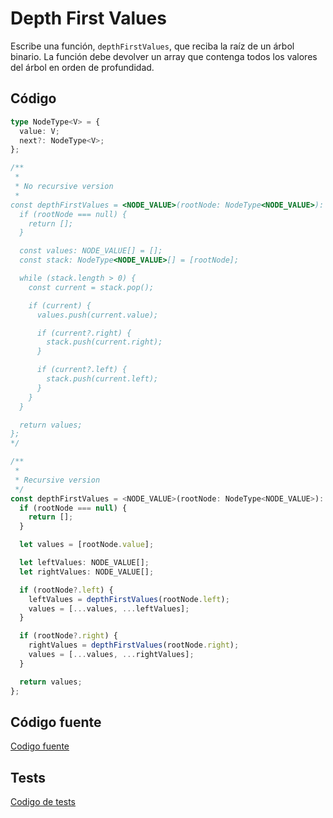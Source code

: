 # Depth First Values

Escribe una función, `depthFirstValues`, que reciba la raíz de un árbol binario. La función debe devolver un array que contenga todos los valores del árbol en orden de profundidad.

## Código

```typescript
type NodeType<V> = {
  value: V;
  next?: NodeType<V>;
};

/**
 *
 * No recursive version
 *
const depthFirstValues = <NODE_VALUE>(rootNode: NodeType<NODE_VALUE>): NODE_VALUE[] => {
  if (rootNode === null) {
    return [];
  }

  const values: NODE_VALUE[] = [];
  const stack: NodeType<NODE_VALUE>[] = [rootNode];

  while (stack.length > 0) {
    const current = stack.pop();

    if (current) {
      values.push(current.value);

      if (current?.right) {
        stack.push(current.right);
      }

      if (current?.left) {
        stack.push(current.left);
      }
    }
  }

  return values;
};
*/

/**
 *
 * Recursive version
 */
const depthFirstValues = <NODE_VALUE>(rootNode: NodeType<NODE_VALUE>): NODE_VALUE[] => {
  if (rootNode === null) {
    return [];
  }

  let values = [rootNode.value];

  let leftValues: NODE_VALUE[];
  let rightValues: NODE_VALUE[];

  if (rootNode?.left) {
    leftValues = depthFirstValues(rootNode.left);
    values = [...values, ...leftValues];
  }

  if (rootNode?.right) {
    rightValues = depthFirstValues(rootNode.right);
    values = [...values, ...rightValues];
  }

  return values;
};
```

## Código fuente
[Codigo fuente](./depth-first-values.ts)

## Tests
[Codigo de tests](./depth-first-values.test.ts)
